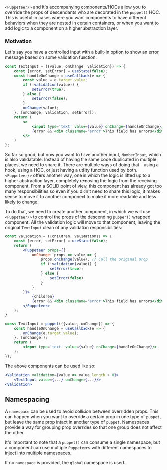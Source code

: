 `<Puppeteer/>` and it's accompanying components/HOCs allow you to override the props of descendants
who are decorated in the `puppet()` HOC. This is useful in cases where you want components to 
have different behaviors when they are nested in certain containers, or when you want to add
logic to a component on a higher abstraction layer.

### Motivation

Let's say you have a controlled input with a built-in option to show an error
message based on some validation function:

```jsx
const TextInput = ({value, onChange, validation}) => {
    const [error, setError] = useState(false);
    const handleOnChange = useCallback(e => {
        const value = e.target.value;
        if (!validation(value)) {
            setError(true);
        } else {
            setError(false);
        }
        onChange(value);
    }, [onChange, validation, setError]);
    return (
        <>
            <input type='text' value={value} onChange={handleOnChange}/>
            {error && <div className='error'>This field has errors</div>}
        </>
    )
};
```

So far so good, but now you want to have another input, `NumberInput`, which is also validatable.
Instead of having the same code duplicated in multiple places, we need to share it. There are multiple
ways of doing that - using a hook, using a HOC, or just having a utility function used by both.
`<Puppeteer/>` offers another way, one in which the logic is lifted up to a higher abstraction
layer, completely removing the logic from the receiving component. From a SOLID point of view,
this component has already got too many responsibilities so even if you didn't need to share this 
logic, it makes sense to move it to another component to make it more readable and less likely to change.

To do that, we need to create another component, in which we will use `<Puppeteer/>` to control
the props of the descending `pupper()` wrapped component. All the validation logic will move to that
component, leaving the original `TextInput` clean of any validation responsibilities:

```jsx
const Validation = ({children, validation}) => {
    const [error, setError] = useState(false);
    return (
        <Puppeteer props={{
            onChange: props => value => {
                props.onChange(value); // Call the original prop
                if (!validation(value)) {
                    setError(true);
                } else {
                    setError(false);
                }
            }
        }}>
            {children}
            {error && <div className='error'>This field has errors</div>}
        </Puppeteer>
    );
}

const TextInput = puppet(({value, onChange}) => {
    const handleOnChange = useCallback(e => {
        onChange(e.target.value);
    }, [onChange]);
    return (
        <input type='text' value={value} onChange={handleOnChange}/>
    );
});
```

The above components can be used like so:

```jsx
<Validation validation={value => value.length > 0}>
    <TextInput value={...} onChange={...}/>
<Validation>
```

## Namespacing

A `namespace` can be used to avoid collision between overridden props.
This can happen when you want to override a certain prop in one type of `puppet`, but
leave the same prop intact in another type of `puppet`.
Namespaces provide a way for grouping prop overrides so that one group does not affect the other.

It's important to note that a `puppet()` can consume a single namespace, but a component can
use multiple `Puppeteer`s with different namespaces to inject into multiple namespaces.

If no `namespace` is provided, the `global` namespace is used.